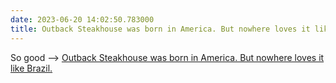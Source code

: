 ```yaml
---
date: 2023-06-20 14:02:50.783000
title: Outback Steakhouse was born in America. But nowhere loves it like Brazil.
---
```


So good --> [Outback Steakhouse was born in America. But nowhere loves it like Brazil.](https://www.washingtonpost.com/world/2023/06/20/brazil-outback-steakhouse-popular/)